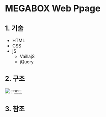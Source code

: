 # MEGABOX Web Ppage

## 1. 기술
 * HTML
 * CSS
 * jS
   * VaillajS
   * jQuery

## 2. 구조
  ![구조도](https://github.com/seongmk/megabox/blob/master/images/poster05.jpg)
## 3. 참조

